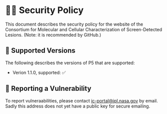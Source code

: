 # 👮‍♂️ Security Policy


This document describes the security policy for the website of the Consortium for Molecular and Cellular Characterization of Screen-Detected Lesions. (Note: it is recommended by GitHub.)


## 🦺 Supported Versions

The following describes the versions of P5 that are supported:

-   Verion 1.1.0, supported: ✅


## 🚨 Reporting a Vulnerability

To report vulneraabilities, please contact ic-portal@jpl.nasa.gov by email. Sadly this address does not yet have a public key for secure emailing.

